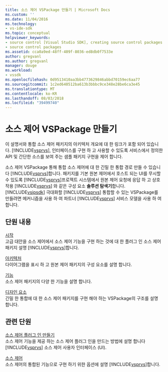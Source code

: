 ```yaml
---
title: 소스 제어 VSPackage 만들기 | Microsoft Docs
ms.custom: ''
ms.date: 11/04/2016
ms.technology:
- vs-ide-sdk
ms.topic: conceptual
helpviewer_keywords:
- source control [Visual Studio SDK], creating source control packages
- source control packages
ms.assetid: cca0a9ed-48ff-409f-8036-ed8db0f7533e
author: gregvanl
ms.author: gregvanl
manager: douge
ms.workload:
- vssdk
ms.openlocfilehash: 0d9513410aa3bb4773629846abbd70159ec6aa77
ms.sourcegitcommit: 1c2ed640512ba613b3bbbc9ce348e28be6ca3e45
ms.translationtype: MT
ms.contentlocale: ko-KR
ms.lasthandoff: 08/03/2018
ms.locfileid: "39499740"
---
```

# <a name="create-a-source-control-vspackage"></a>소스 제어 VSPackage 만들기
이 설명서와 통합 소스 제어 패키지의 아키텍처 개요에 대 한 링크가 포함 되어 있습니다. [!INCLUDE[vsprvs](../../code-quality/includes/vsprvs_md.md)], 인터페이스를 구현 하 고 사용할 수 있도록 서비스에서 정의한 API 및 간단한 소스를 보여 주는 샘플 패키지 구현을 제어 합니다.  
  
 소스 제어 VSPackage 통해 통합 소스 제어에 대 한 긴밀 한 통합 경로 만들 수 있습니다 [!INCLUDE[vsprvs](../../code-quality/includes/vsprvs_md.md)]합니다. 패키지를 기본 원본 제어에서 호스트 되는 UI를 무시할 수 있도록 [!INCLUDE[vsprvs](../../code-quality/includes/vsprvs_md.md)]프로젝트 시스템에서 원본 제어 요청에 응답 하 고 상호 작용 [!INCLUDE[vsprvs](../../code-quality/includes/vsprvs_md.md)] 와 같은 구성 요소 **솔루션 탐색기**합니다. [!INCLUDE[vsipsdk](../../extensibility/includes/vsipsdk_md.md)] 극대화할 [!INCLUDE[vsprvs](../../code-quality/includes/vsprvs_md.md)] 통합할 수 있는 VSPackage를 만들려면 메커니즘을 사용 하 여 파트너 [!INCLUDE[vsprvs](../../code-quality/includes/vsprvs_md.md)] 서비스 모델을 사용 하 여 합니다.  
  
## <a name="in-this-section"></a>단원 내용  
 [시작](../../extensibility/internals/getting-started-with-source-control-vspackages.md)  
 고급 대안을 소스 제어에서 소스 제어 기능을 구현 하는 것에 대 한 플러그 인 소스 제어 패키지 설명 [!INCLUDE[vsprvs](../../code-quality/includes/vsprvs_md.md)]합니다.  
  
 [아키텍처](../../extensibility/internals/source-control-vspackage-architecture.md)  
 다이어그램을 표시 하 고 원본 제어 패키지의 구성 요소를 설명 합니다.  
  
 [기능](../../extensibility/internals/source-control-vspackage-features.md)  
 소스 제어 패키지의 다양 한 기능을 설명 합니다.  
  
 [디자인 요소](../../extensibility/internals/source-control-vspackage-design-elements.md)  
 긴밀 한 통합에 대 한 소스 제어 패키지를 구현 해야 하는 VSPackage의 구조를 설명 합니다.  
  
## <a name="related-sections"></a>관련 단원  
 [소스 제어 플러그 인 만들기](../../extensibility/internals/creating-a-source-control-plug-in.md)  
 소스 제어 기능을 제공 하는 소스 제어 플러그 인을 만드는 방법에 설명 합니다 [!INCLUDE[vsprvs](../../code-quality/includes/vsprvs_md.md)] 소스 제어 사용자 인터페이스 (UI).  
  
 [소스 제어](../../extensibility/internals/source-control.md)  
 소스 제어의 통합된 기능으로 구현 하기 위한 옵션에 설명 [!INCLUDE[vsprvs](../../code-quality/includes/vsprvs_md.md)]합니다.
